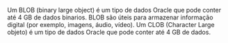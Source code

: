 Um BLOB (binary large object) é um tipo de dados Oracle que pode conter até 4 GB de dados binarios. BLOB são úteis para armazenar informação digital (por exemplo, imagens, áudio, vídeo). Um CLOB (Character Large objeto) é um tipo de dados Oracle que pode conter até 4 GB de dados.